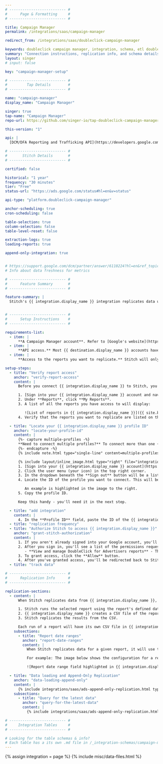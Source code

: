 ```yaml
---
# -------------------------- #
#      Page & Formatting     #
# -------------------------- #

title: Campaign Manager
permalink: /integrations/saas/campaign-manager

redirect_from: /integrations/saas/doubleclick-campaign-manager

keywords: doubleclick campaign manager, integration, schema, etl doubleclick campaign manager, doubleclick campaign manager etl, doubleclick campaign manager schema
summary: "Connection instructions, replication info, and schema details for Stitch's Campaign Manager integration."
layout: singer
# input: false

key: "campaign-manager-setup"

# -------------------------- #
#         Tap Details        #
# -------------------------- #

name: "campaign-manager"
display_name: "Campaign Manager"

singer: true 
tap-name: "Campaign Manager"
repo-url: https://github.com/singer-io/tap-doubleclick-campaign-manager

this-version: "1"

api: |
  [DCM/DFA Reporting and Trafficking API](https://developers.google.com/doubleclick-advertisers/getting_started){:target="new"}

# -------------------------- #
#       Stitch Details       #
# -------------------------- #

certified: false

historical: "1 year"
frequency: "30 minutes"
tier: "Free"
status-url: "https://ads.google.com/status#hl=en&v=status"

api-type: "platform.doubleclick-campaign-manager"

anchor-scheduling: true
cron-scheduling: false

table-selection: true
column-selection: false
table-level-reset: false

extraction-logs: true
loading-reports: true

append-only-integration: true


# https://support.google.com/dcm/partner/answer/6110224?hl=en&ref_topic=4388017
# Info about data freshness for metrics

# -------------------------- #
#      Feature Summary       #
# -------------------------- #

feature-summary: |
  Stitch's {{ integration.display_name }} integration replicates data using the {{ integration.api | flatify }}. Refer to the [Schema](#schema) section for a list of objects available for replication.


# -------------------------- #
#      Setup Instructions    #
# -------------------------- #

requirements-list:
  - item: |
      **A Campaign Manager account**. Refer to [Google's website](https://www.google.com/doubleclick/advertisers/){:target="new"} for signup information.
  - item: |
      **API access.** Most {{ destination.display_name }} accounts have this enabled by default. If you're not sure, contact your {{ destination.display_name }} representative or the [{{ destination.display_name }} support team](mailto: dcm-support@google.com).
  - item: |
      **Access to the reports you want to replicate.** Stitch will only be able to replicate the reports that the user who authorizes the integration has access to.

setup-steps:
  - title: "Verify report access"
    anchor: "verify-report-access"
    content: |
      Before you connect {{ integration.display_name }} to Stitch, you should verify that you have access to the reports you want to replicate. Stitch will only be able to replicate data for the same reports that you have access to in {{ integration.display_name }}.

      1. [Sign into your {{ integration.display_name }} account and navigate to the **Report Builder** page](https://www.google.com/analytics/dfa/){:target="new"}.
      2. Under **Reports**, click **My Reports**.
      3. A list of all the reports you have access to will display:

         ![List of reports in {{ integration.display_name }}]({{ site.baseurl }}/images/integrations/doubleclick-campaign-manager-all-reports.png)
      4. Verify that the reports you want to replicate are listed on this page.

  - title: "Locate your {{ integration.display_name }} profile ID"
    anchor: "locate-your-profile-id"
    content: |
      {%- capture multiple-profiles -%}
      **Need to connect multiple profiles?** To connect more than one {{ integration.display_name }} profile, you'll need to create additional {{ integration.display_name }} integrations in your Stitch account.
      {%- endcapture -%}
      {% include note.html type="single-line" content=multiple-profiles %}

      {% include layout/inline_image.html type="right" file="integrations/doubleclick-campaign-manager-profile-id.png" max-width="250px" alt="" %}
      1. [Sign into your {{ integration.display_name }} account](https://www.google.com/dfa/trafficking){:target="new"}.
      2. Click the user menu (your icon) in the top right corner.
      3. In the dropdown beneath the **Sign out** button will be a list of the profiles you have access to.
      4. Locate the ID of the profile you want to connect. This will be a seven digit number next to the name of the profile. For example: `9999999`

         An example is highlighted in the image to the right.
      5. Copy the profile ID.

      Keep this handy - you'll need it in the next step.

  - title: "add integration"
    content: |
      4. In the **Profile ID** field, paste the ID of the {{ integration.display_name }} profile from [Step 2](#locate-your-profile-id). This value should be a seven digit number such as `9999999`.
  - title: "replication frequency"
  - title: "Authorize Stitch to access {{ integration.display_name }}"
    anchor: "grant-stitch-authorization"
    content: |
      1. If you aren't already signed into your Google account, you'll be prompted for your credentials.
      2. After you sign in, you'll see a list of the permissions requested by Stitch:
         - **View and manage DoubleClick for Advertisers reports** - This is required to allow Stitch to view and run reports. **Note**: Stitch will not alter report settings, and will only ever read data. Refer to the [Replication section](#replication) below for more info.
      3. To grant access, click the **Allow** button.
      4. After you've granted access, you'll be redirected back to Stitch to finish setting up the integration.
  - title: "track data"

# -------------------------- #
#      Replication Info      #
# -------------------------- #

replication-sections:
  - content: |
      When Stitch replicates data from {{ integration.display_name }}, the process will look like this:

      1. Stitch runs the selected report using the report's defined date range and included dimensions and metrics.
      2. {{ integration.display_name }} creates a CSV file of the report results.
      3. Stitch replicates the results from the CSV.

      Each run of a report will have its own CSV file in {{ integration.display_name }}, which you can access by [signing into your {{ integration.display_name }} account](https://www.google.com/dfa/trafficking){:target="new"}.
    subsections:
      - title: "Report date ranges"
        anchor: "report-date-ranges"
        content: |
          When Stitch replicates data for a given report, it will use the date range currently defined in {{ integration.display_name }} for that report.

          For example: The image below shows the configuration for a report named `ad_performance_report`, where the date range is set to the last 30 days. When Stitch replicates data for this report, it will run the report using these settings:

          ![Report date range field highlighted in {{ integration.display_name }}]({{ site.baseurl }}/images/integrations/doubleclick-campaign-manager-report-settings.png)

  - title: "Data loading and Append-Only Replication"
    anchor: "data-loading-append-only"
    content: |
      {% include integrations/saas/ads-append-only-replication.html type="data-loading" %}
    subsections:
      - title: "Query for the latest data"
        anchor: "query-for-the-latest-data"
        content: |
          {% include integrations/saas/ads-append-only-replication.html type="append-only-query" %}

# -------------------------- #
#     Integration Tables     #
# -------------------------- #

# Looking for the table schemas & info?
# Each table has a its own .md file in /_integration-schemas/campaign-manager
---
```

{% assign integration = page %}
{% include misc/data-files.html %}